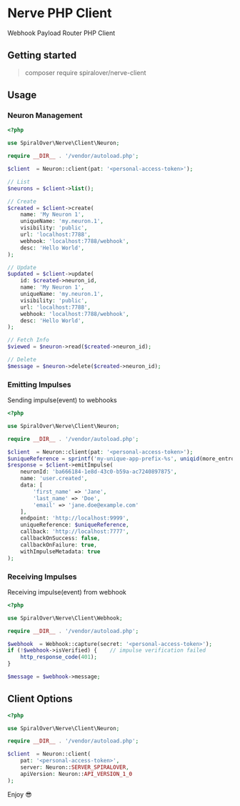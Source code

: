 # Nerve PHP Client

Webhook Payload Router PHP Client

## Getting started

> composer require spiralover/nerve-client

## Usage

### Neuron Management

```php
<?php

use SpiralOver\Nerve\Client\Neuron;

require __DIR__ . '/vendor/autoload.php';

$client  = Neuron::client(pat: '<personal-access-token>');

// List
$neurons = $client->list();

// Create
$created = $client->create(
    name: 'My Neuron 1',
    uniqueName: 'my.neuron.1',
    visibility: 'public',
    url: 'localhost:7788',
    webhook: 'localhost:7788/webhook',
    desc: 'Hello World',
);

// Update
$updated = $client->update(
    id: $created->neuron_id,
    name: 'My Neuron 1',
    uniqueName: 'my.neuron.1',
    visibility: 'public',
    url: 'localhost:7788',
    webhook: 'localhost:7788/webhook',
    desc: 'Hello World',
);

// Fetch Info
$viewed = $neuron->read($created->neuron_id);

// Delete
$message = $neuron->delete($created->neuron_id);

```

### Emitting Impulses

Sending impulse(event) to webhooks

```php
<?php

use SpiralOver\Nerve\Client\Neuron;

require __DIR__ . '/vendor/autoload.php';

$client  = Neuron::client(pat: '<personal-access-token>');    
$uniqueReference = sprintf('my-unique-app-prefix-%s', uniqid(more_entropy: true));
$response = $client->emitImpulse(
    neuronId: 'ba666184-1e8d-43c0-b59a-ac7240897875',
    name: 'user.created',
    data: [
        'first_name' => 'Jane',
        'last_name' => 'Doe',
        'email' => 'jane.doe@example.com'
    ],
    endpoint: 'http://localhost:9999',
    uniqueReference: $uniqueReference,
    callback: 'http://localhost:7777',
    callbackOnSuccess: false,
    callbackOnFailure: true,
    withImpulseMetadata: true
);
```

### Receiving Impulses

Receiving impulse(event) from webhook

```php
<?php

use SpiralOver\Nerve\Client\Webhook;

require __DIR__ . '/vendor/autoload.php';

$webhook  = Webhook::capture(secret: '<personal-access-token>');
if (!$webhook->isVerified) {    // impulse verification failed
    http_response_code(401);
}

$message = $webhook->message;
```

## Client Options

```php
<?php

use SpiralOver\Nerve\Client\Neuron;

require __DIR__ . '/vendor/autoload.php';

$client  = Neuron::client(
    pat: '<personal-access-token>',
    server: Neuron::SERVER_SPIRALOVER,
    apiVersion: Neuron::API_VERSION_1_0
);
```


Enjoy 😎